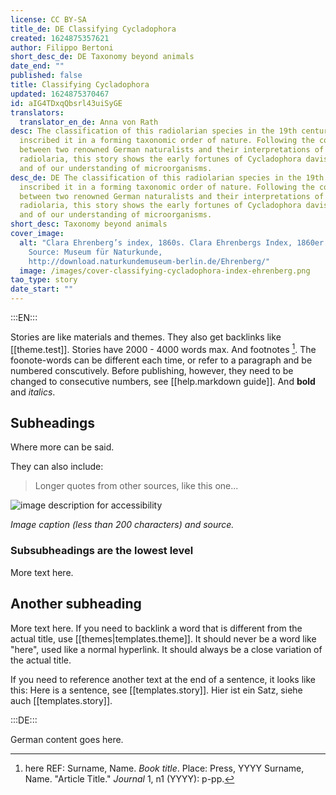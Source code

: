 ```yaml
---
license: CC BY-SA
title_de: DE Classifying Cycladophora
created: 1624875357621
author: Filippo Bertoni
short_desc_de: DE Taxonomy beyond animals
date_end: ""
published: false
title: Classifying Cycladophora
updated: 1624875370467
id: aIG4TDxqQbsrl43uiSyGE
translators:
  translator_en_de: Anna von Rath
desc: The classification of this radiolarian species in the 19th century
  inscribed it in a forming taxonomic order of nature. Following the contrast
  between two renowned German naturalists and their interpretations of
  radiolaria, this story shows the early fortunes of Cycladophora davisiana -
  and of our understanding of microorganisms.
desc_de: DE The classification of this radiolarian species in the 19th century
  inscribed it in a forming taxonomic order of nature. Following the contrast
  between two renowned German naturalists and their interpretations of
  radiolaria, this story shows the early fortunes of Cycladophora davisiana -
  and of our understanding of microorganisms.
short_desc: Taxonomy beyond animals
cover_image:
  alt: "Clara Ehrenberg’s index, 1860s. Clara Ehrenbergs Index, 1860er Jahre.
    Source: Museum für Naturkunde,
    http://download.naturkundemuseum-berlin.de/Ehrenberg/"
  image: /images/cover-classifying-cycladophora-index-ehrenberg.png
tao_type: story
date_start: ""
---
```



:::EN:::

Stories are like materials and themes. They also get backlinks like [[theme.test]]. Stories have 2000 - 4000 words max.
And footnotes [^footnote1]. The foonote-words can be different each time, or refer to a paragraph and be numbered conscutively. Before publishing, however, they need to be changed to consecutive numbers, see [[help.markdown guide]].
And **bold** and _italics_.

## Subheadings

Where more can be said.

They can also include:
>Longer quotes from other sources, like this one...

![image description for accessibility](/images/example/MfN-HBSB-Nr97.png)

_Image caption (less than 200 characters) and source._

<!-- Notes for us -->

### Subsubheadings are the lowest level

More text here.

## Another subheading

More text here. If you need to backlink a word that is different from the actual title, use [[themes|templates.theme]]. It should never be a word like "here", used like a normal hyperlink. It should always be a close variation of the actual title.

If you need to reference another text at the end of a sentence, it looks like this: Here is a sentence, see [[templates.story]].
Hier ist ein Satz, siehe auch [[templates.story]].

[^footnote1]: here REF: Surname, Name. _Book title_. Place: Press, YYYY
Surname, Name. "Article Title." _Journal_ 1, n1 (YYYY): p-pp.

:::DE:::

German content goes here.
